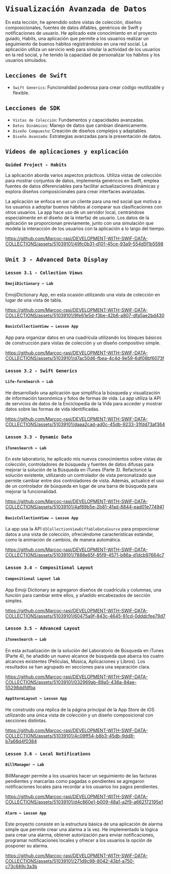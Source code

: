 # `Visualización Avanzada de Datos`

En esta lección, he aprendido sobre vistas de colección, diseños composicionales, fuentes de datos difables, genéricos de Swift y notificaciones de usuario. He aplicado este conocimiento en el proyecto guiado, Habits, una aplicación que permite a los usuarios realizar un seguimiento de buenos hábitos registrándolos en una red social. La aplicación utiliza un servicio web para simular la actividad de los usuarios en la red social, y he tenido la capacidad de personalizar los hábitos y los usuarios simulados.

## `Lecciones de Swift`
- `Swift Generics`: Funcionalidad poderosa para crear código reutilizable y flexible.

## `Lecciones de SDK`
- `Vistas de Colección`: Fundamentos y capacidades avanzadas.
- `Datos Dinámicos`: Manejo de datos que cambian dinámicamente.
- `Diseño Compuesto`: Creación de diseños complejos y adaptables.
- `Diseño Avanzado`: Estrategias avanzadas para la presentación de datos.

## `Videos de aplicaciones y explicación`

### `Guided Project - Habits`

La aplicación aborda varios aspectos prácticos. Utiliza vistas de colección para mostrar conjuntos de datos, implementa genéricos en Swift, emplea fuentes de datos diferenciables para facilitar actualizaciones dinámicas y explora diseños composicionales para crear interfaces avanzadas. 

La aplicación se enfoca en ser un cliente para una red social que motiva a los usuarios a adoptar buenos hábitos al comparar sus clasificaciones con otros usuarios. La app hace uso de un servidor local, centrándose especialmente en el diseño de la interfaz de usuario. Los datos de la aplicación se proporcionan previamente, junto con una simulación que modela la interacción de los usuarios con la aplicación a lo largo del tiempo.

https://github.com/Marcoc-rasi/DEVELOPMENT-WITH-SWIF-DATA-COLLECTIONS/assets/51039101/49fc0b31-d101-45ce-93a9-554d5f1b5598

## `Unit 3 - Advanced Data Display`

### `Lesson 3.1 - Collection Views`

#### `EmojiDictionary – Lab`

EmojiDictionary App, en esta ocasión utilizando una vista de colección en lugar de una vista de tabla.

https://github.com/Marcoc-rasi/DEVELOPMENT-WITH-SWIF-DATA-COLLECTIONS/assets/51039101/9fe61e5d-f3be-42b6-a807-dfa5ae2bd430

#### `BasicCollectionView – Lesson App`

App para organizar datos en una cuadrícula utilizando los bloques básicos de construcción para vistas de colección y un diseño compositivo simple.

https://github.com/Marcoc-rasi/DEVELOPMENT-WITH-SWIF-DATA-COLLECTIONS/assets/51039101/d7ac50d6-fbea-4c4d-9e59-6df08bf6073f

### `Lesson 3.2 - Swift Generics`

#### `Life-formSearch – Lab`

He desarrollado una aplicación que simplifica la búsqueda y visualización de información taxonómica y fotos de formas de vida. La app utiliza la API de servicios de datos de la Enciclopedia de la Vida para acceder y mostrar datos sobre las formas de vida identificadas.

https://github.com/Marcoc-rasi/DEVELOPMENT-WITH-SWIF-DATA-COLLECTIONS/assets/51039101/daaa2cad-ad0c-45db-9233-31fdd73af364

### `Lesson 3.3 - Dynamic Data`

#### `iTunesSearch – Lab`

En este laboratorio, he aplicado mis nuevos conocimientos sobre vistas de colección, controladores de búsqueda y fuentes de datos difusas para mejorar la solución de la Búsqueda en iTunes (Parte 3). Refactoricé la solución existente, utilizando un controlador de vista personalizado que permite cambiar entre dos controladores de vista. Además, actualicé el uso de un controlador de búsqueda en lugar de una barra de búsqueda para mejorar la funcionalidad.

https://github.com/Marcoc-rasi/DEVELOPMENT-WITH-SWIF-DATA-COLLECTIONS/assets/51039101/4af89b5e-2b81-4fad-8844-ead01e774941

#### `BasicCollectionView – Lesson App`

La app usa la API `UICollectionViewDiffableDataSource` para proporcionar datos a una vista de colección, ofreciéndome características estándar, como la animación de cambios, de manera automática.

https://github.com/Marcoc-rasi/DEVELOPMENT-WITH-SWIF-DATA-COLLECTIONS/assets/51039101/7888e65f-85f9-4571-b86a-d1dcb97664c7

### `Lesson 3.4 - Compositional Layout`

#### `Compositional Layout lab`

App Emoji Dictionary se agregaron diseños de cuadrícula y columnas, una función para cambiar entre ellos, y añadido encabezados de sección simples.

https://github.com/Marcoc-rasi/DEVELOPMENT-WITH-SWIF-DATA-COLLECTIONS/assets/51039101/60475a9f-843c-4645-81cd-0dddcfee79d7

### `Lesson 3.5 - Advanced Layout`

#### `iTunesSearch – Lab`

En esta actualización de la solución del Laboratorio de Búsqueda en iTunes (Parte 4), he añadido un nuevo alcance de búsqueda que abarca los cuatro alcances existentes (Películas, Música, Aplicaciones y Libros). Los resultados se han agrupado en secciones para una separación clara.

https://github.com/Marcoc-rasi/DEVELOPMENT-WITH-SWIF-DATA-COLLECTIONS/assets/51039101/032969ab-89a5-436a-84ae-55298ddfdfba

#### `AppStoreLayout – Lesson App`

He construido una réplica de la página principal de la App Store de iOS utilizando una única vista de colección y un diseño composicional con secciones distintas.

https://github.com/Marcoc-rasi/DEVELOPMENT-WITH-SWIF-DATA-COLLECTIONS/assets/51039101/4c09ff54-b8b3-45db-9dd8-b7a68d4f0384

### `Lesson 3.6 - Local Notifications`

#### `BillManager – Lab`

BillManager permite a los usuarios hacer un seguimiento de las facturas pendientes y marcarlas como pagadas o pendientes se agregaron notificaciones locales para recordar a los usuarios los pagos pendientes.

https://github.com/Marcoc-rasi/DEVELOPMENT-WITH-SWIF-DATA-COLLECTIONS/assets/51039101/d4c860e1-b009-48a1-a2f9-a662172195e1

#### `Alarm – Lesson App`

Este proyecto consiste en la estructura básica de una aplicación de alarma simple que permite crear una alarma a la vez. He implementado la lógica para crear una alarma, obtener autorización para enviar notificaciones, programar notificaciones locales y ofrecer a los usuarios la opción de posponer su alarma.

https://github.com/Marcoc-rasi/DEVELOPMENT-WITH-SWIF-DATA-COLLECTIONS/assets/51039101/271d9c98-8042-43bf-a750-c73c689c3a3b
